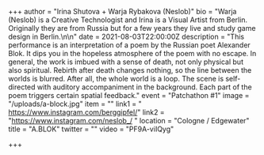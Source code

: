 +++
author = "Irina Shutova + Warja Rybakova (Neslob)"
bio = "Warja (Neslob) is a Creative Technologist and Irina is a Visual Artist from Berlin. Originally they are from Russia but for a few years they live and study game design in Berlin.\n\n"
date = 2021-08-03T22:00:00Z
description = "This performance is an interpretation of a poem by the Russian poet Alexander Blok. It dips you in the hopeless atmosphere of the poem with no escape. In general, the work is imbued with a sense of death, not only physical but also spiritual. Rebirth after death changes nothing, so the line between the worlds is blurred. After all, the whole world is a loop. The scene is self-directed with auditory accompaniment in the background. Each part of the poem triggers certain spatial feedback."
event = "Patchathon #1"
image = "/uploads/a-block.jpg"
item = ""
link1 = " https://www.instagram.com/berggipfel/"
link2 = "https://www.instagram.com/neslob_/ "
location = "Cologne / Edgewater"
title = "A.BLOK"
twitter = ""
video = "PF9A-viIQyg"

+++
